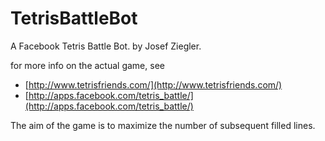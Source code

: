 TetrisBattleBot
===============

A Facebook Tetris Battle Bot.
by Josef Ziegler.

for more info on the actual game, see
* [http://www.tetrisfriends.com/](http://www.tetrisfriends.com/)
* [http://apps.facebook.com/tetris_battle/](http://apps.facebook.com/tetris_battle/)

The aim of the game is to maximize the number of subsequent filled lines.


